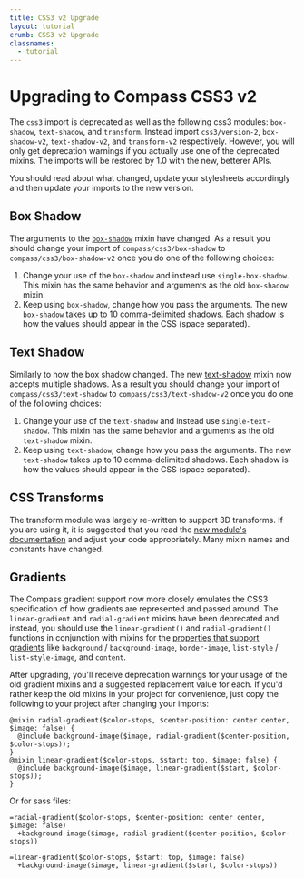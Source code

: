 ```yaml
---
title: CSS3 v2 Upgrade
layout: tutorial
crumb: CSS3 v2 Upgrade
classnames:
  - tutorial
---
```

# Upgrading to Compass CSS3 v2
The `css3` import is deprecated as well as the following css3 modules:
`box-shadow`, `text-shadow`, and `transform`. Instead import `css3/version-2`,
`box-shadow-v2`, `text-shadow-v2`, and `transform-v2` respectively.
However, you will only get deprecation warnings if you actually use
one of the deprecated mixins. The imports will be restored by 1.0
with the new, betterer APIs.

You should read about what changed, update your stylesheets accordingly
and then update your imports to the new version.

<a name="box-shadow"></a>
## Box Shadow
The arguments to the [`box-shadow`][new_box_shadow] mixin have changed.
As a result you should change your import of `compass/css3/box-shadow`
to `compass/css3/box-shadow-v2` once you do one of the following choices:

1. Change your use of the `box-shadow` and instead use `single-box-shadow`.
   This mixin has the same behavior and arguments as the old `box-shadow` mixin.
2. Keep using `box-shadow`, change how you pass the arguments. The new
   `box-shadow` takes up to 10 comma-delimited shadows. Each shadow is
   how the values should appear in the CSS (space separated).

<a name="text-shadow"></a>
## Text Shadow

Similarly to how the box shadow changed. The new [text-shadow][new_text_shadow]
mixin now accepts multiple shadows. As a result you should change your import of
`compass/css3/text-shadow` to `compass/css3/text-shadow-v2` once you do one of
the following choices:

1. Change your use of the `text-shadow` and instead use `single-text-shadow`.
   This mixin has the same behavior and arguments as the old `text-shadow` mixin.
2. Keep using `text-shadow`, change how you pass the arguments. The new
   `text-shadow` takes up to 10 comma-delimited shadows. Each shadow is
   how the values should appear in the CSS (space separated).

<a name="transform"></a>
## CSS Transforms
The transform module was largely re-written to support 3D transforms. If you
are using it, it is suggested that you read the [new module's documentation][new_transform]
and adjust your code appropriately. Many mixin names and constants have changed.

<a name="gradients"></a>
## Gradients

The Compass gradient support now more closely emulates the CSS3 specification of how gradients
are represented and passed around. The `linear-gradient` and `radial-gradient` mixins
have been deprecated and instead, you should use the `linear-gradient()` and `radial-gradient()`
functions in conjunction with mixins for the [properties that support gradients][image_stylesheet] like
`background` / `background-image`, `border-image`, `list-style` / `list-style-image`,
and `content`.

After upgrading, you'll receive deprecation warnings for your usage of the old gradient
mixins and a suggested replacement value for each. If you'd rather keep the old mixins in
your project for convenience, just copy the following to your project after changing your imports:

    @mixin radial-gradient($color-stops, $center-position: center center, $image: false) {
      @include background-image($image, radial-gradient($center-position, $color-stops));
    }
    @mixin linear-gradient($color-stops, $start: top, $image: false) {
      @include background-image($image, linear-gradient($start, $color-stops));
    }

Or for sass files:

    =radial-gradient($color-stops, $center-position: center center, $image: false)
      +background-image($image, radial-gradient($center-position, $color-stops))
    
    =linear-gradient($color-stops, $start: top, $image: false)
      +background-image($image, linear-gradient($start, $color-stops))


[old_box_shadow]: /docs/reference/compass/css3/box_shadow/#mixin-box-shadow
[new_box_shadow]: /docs/reference/compass/css3/box_shadow_v2/#mixin-box-shadow
[old_text_shadow]: /docs/reference/compass/css3/text_shadow/#mixin-text-shadow
[new_text_shadow]: /docs/reference/compass/css3/text-shadow-v2/#mixin-text-shadow
[new_transform]: /docs/reference/compass/css3/transform-v2/
[image_stylesheet]: /docs/reference/compass/css3/images/